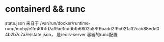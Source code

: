 # containerd && runc

state.json 来自于 /var/run/docker/runtime-runc/moby/e1fe40b1d7af9ae1cddbfb6802a58f6badd2f9c021a32cab88edd04b2b7c7a7e/state.json， 是redis-server 容器的runc配置


